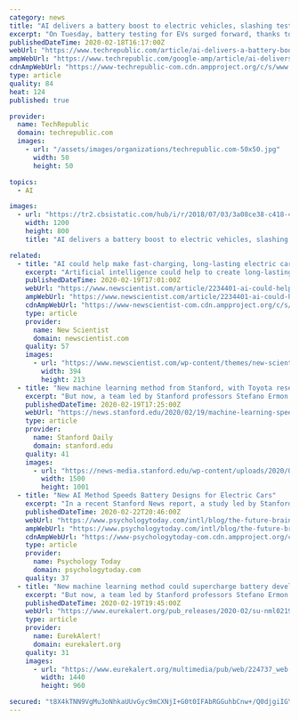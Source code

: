 ```yaml
---
category: news
title: "AI delivers a battery boost to electric vehicles, slashing testing times 98%"
excerpt: "On Tuesday, battery testing for EVs surged forward, thanks to the work of a Stanford-led research team––which used AI to cut testing times by nearly 15fold. Led by Stanford professors Stefano Ermon and William Chueh, the research team, from Stanford, MIT, and the Toyota Research Institute, wanted to come up with the best way to charge an EV ..."
publishedDateTime: 2020-02-18T16:17:00Z
webUrl: "https://www.techrepublic.com/article/ai-delivers-a-battery-boost-to-electric-vehicles-slashing-testing-times-98/"
ampWebUrl: "https://www.techrepublic.com/google-amp/article/ai-delivers-a-battery-boost-to-electric-vehicles-slashing-testing-times-98/"
cdnAmpWebUrl: "https://www-techrepublic-com.cdn.ampproject.org/c/s/www.techrepublic.com/google-amp/article/ai-delivers-a-battery-boost-to-electric-vehicles-slashing-testing-times-98/"
type: article
quality: 84
heat: 124
published: true

provider:
  name: TechRepublic
  domain: techrepublic.com
  images:
    - url: "/assets/images/organizations/techrepublic.com-50x50.jpg"
      width: 50
      height: 50

topics:
  - AI

images:
  - url: "https://tr2.cbsistatic.com/hub/i/r/2018/07/03/3a08ce38-c418-4ba6-af19-f251dbb8ff9c/resize/1200x/ad6c8926eb2468f73ce7ba686767bbc2/electric-vehicle.jpg"
    width: 1200
    height: 800
    title: "AI delivers a battery boost to electric vehicles, slashing testing times 98%"

related:
  - title: "AI could help make fast-charging, long-lasting electric car batteries"
    excerpt: "Artificial intelligence could help to create long-lasting electric vehicle (EV) batteries that charge faster. William Chueh at Stanford University in the US and his colleagues have developed an AI that optimises EV battery recharging while also maximising the battery’s lifespan. “If you want to charge a battery quickly there is an infinite ..."
    publishedDateTime: 2020-02-19T17:01:00Z
    webUrl: "https://www.newscientist.com/article/2234401-ai-could-help-make-fast-charging-long-lasting-electric-car-batteries/"
    ampWebUrl: "https://www.newscientist.com/article/2234401-ai-could-help-make-fast-charging-long-lasting-electric-car-batteries/amp/"
    cdnAmpWebUrl: "https://www-newscientist-com.cdn.ampproject.org/c/s/www.newscientist.com/article/2234401-ai-could-help-make-fast-charging-long-lasting-electric-car-batteries/amp/"
    type: article
    provider:
      name: New Scientist
      domain: newscientist.com
    quality: 57
    images:
      - url: "https://www.newscientist.com/wp-content/themes/new-scientist/assets/img/barrier/barrier-2020-q1-digital-book.png"
        width: 394
        height: 213
  - title: "New machine learning method from Stanford, with Toyota researchers, could supercharge battery development for electric vehicles"
    excerpt: "But now, a team led by Stanford professors Stefano Ermon and William Chueh has developed a machine learning-based method that slashes these testing times by 98 percent. Although the group tested their method on battery charge speed, they said it can be applied to numerous other parts of the battery development pipeline and even to non-energy ..."
    publishedDateTime: 2020-02-19T17:25:00Z
    webUrl: "https://news.stanford.edu/2020/02/19/machine-learning-speed-arrival-ultra-fast-charging-electric-car/"
    type: article
    provider:
      name: Stanford Daily
      domain: stanford.edu
    quality: 41
    images:
      - url: "https://news-media.stanford.edu/wp-content/uploads/2020/02/13134738/EVbattery1.jpg"
        width: 1500
        height: 1001
  - title: "New AI Method Speeds Battery Designs for Electric Cars"
    excerpt: "In a recent Stanford News report, a study led by Stanford University professors Stefano Ermon and William Chueh, along with their colleagues at the Massachusetts Institute of Technology (MIT) and the Toyota Research Institute, created a battery testing method using artificial intelligence (AI) machine learning that reduces battery testing times ..."
    publishedDateTime: 2020-02-22T20:46:00Z
    webUrl: "https://www.psychologytoday.com/intl/blog/the-future-brain/202002/new-ai-method-speeds-battery-designs-electric-cars"
    ampWebUrl: "https://www.psychologytoday.com/intl/blog/the-future-brain/202002/new-ai-method-speeds-battery-designs-electric-cars?amp"
    cdnAmpWebUrl: "https://www-psychologytoday-com.cdn.ampproject.org/c/s/www.psychologytoday.com/intl/blog/the-future-brain/202002/new-ai-method-speeds-battery-designs-electric-cars?amp"
    type: article
    provider:
      name: Psychology Today
      domain: psychologytoday.com
    quality: 37
  - title: "New machine learning method could supercharge battery development for electric vehicles"
    excerpt: "But now, a team led by Stanford professors Stefano Ermon and William Chueh has developed a machine learning-based method that slashes these testing times by 98 percent. Although the group tested their method on battery charge speed, they said it can be applied to numerous other parts of the battery development pipeline and even to non-energy ..."
    publishedDateTime: 2020-02-19T19:45:00Z
    webUrl: "https://www.eurekalert.org/pub_releases/2020-02/su-nml021920.php"
    type: article
    provider:
      name: EurekAlert!
      domain: eurekalert.org
    quality: 31
    images:
      - url: "https://www.eurekalert.org/multimedia/pub/web/224737_web.jpg"
        width: 1440
        height: 960

secured: "t8X4kTNN9VgMu3oNhkaUUvGyc9mCXNjI+G0t0IFAbRGGuhbCnw+/Q0djgiIGYb3aGx98cFQiMeF/rdDmuUARmAscLokQKy6ZQ2IzSBKU92S6/meSchHqlTbXtpOkbDzqPJ55T3teqzhM8/rZCdJ6SQp2IgKyiIyfPnP7d6AM2prd22dX3FVVwIrebNI+g5h5NVrO1nYn9Z4B1yJbnKjEmbU89hkAMyKAc/pgkZeZhCM2UyWMghHgXECIDyKuHbKu0yWcx0DjzDv2MgeS6Iu2tjMPltRNZ6bzahU8gwZxZWYOqmI+Q2Y06pS3OnenvKQY0yVF6HkQGJ+nPDpKpFG10rU7U8c5sTPZlUL10JGd2xWxviLMsR1Yy2EXKaadH/IVQrcdDSn1k3/k2NSbTExTdjvm0XOWrOHHylv8ZDi5AXByQOD/afjGjZOM/Zmvy5mDLDvG3wQePtJIqgTkXrTjoF2KLTfv16p+EngqebW0nNw=;psfAYFx326/b+8i8QHg4TA=="
---
```


